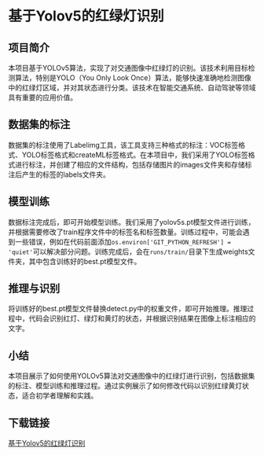 # 基于Yolov5的红绿灯识别

## 项目简介
本项目基于YOLOv5算法，实现了对交通图像中红绿灯的识别。该技术利用目标检测算法，特别是YOLO（You Only Look Once）算法，能够快速准确地检测图像中的红绿灯区域，并对其状态进行分类。该技术在智能交通系统、自动驾驶等领域具有重要的应用价值。

## 数据集的标注
数据集的标注使用了Labelimg工具，该工具支持三种格式的标注：VOC标签格式、YOLO标签格式和createML标签格式。在本项目中，我们采用了YOLO标签格式进行标注，并创建了相应的文件结构，包括存储图片的images文件夹和存储标注后产生的标签的labels文件夹。

## 模型训练
数据标注完成后，即可开始模型训练。我们采用了yolov5s.pt模型文件进行训练，并根据需要修改了train程序文件中的标签名和标签数量。训练过程中，可能会遇到一些错误，例如在代码前面添加`os.environ['GIT_PYTHON_REFRESH'] = 'quiet'`可以解决部分问题。训练完成后，会在`runs/train/`目录下生成weights文件夹，其中包含训练好的best.pt模型文件。

## 推理与识别
将训练好的best.pt模型文件替换detect.py中的权重文件，即可开始推理。推理过程中，代码会识别红灯、绿灯和黄灯的状态，并根据识别结果在图像上标注相应的文字。

## 小结
本项目展示了如何使用YOLOv5算法对交通图像中的红绿灯进行识别，包括数据集的标注、模型训练和推理过程。通过实例展示了如何修改代码以识别红绿黄灯状态，适合初学者理解和实践。

## 下载链接

[基于Yolov5的红绿灯识别](https://pan.quark.cn/s/595d1975cf16)